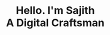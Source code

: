 <h1 align="center" style="margin:0">Hello. I'm Sajith</h1>
<h1 align="center"  style="margin:0">A Digital Craftsman</h1>
